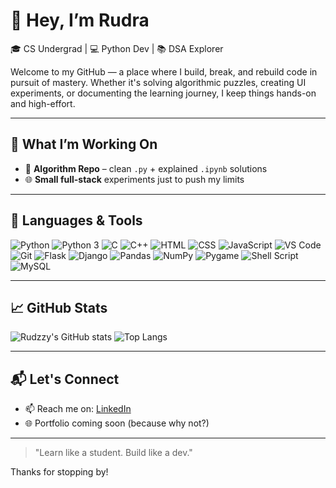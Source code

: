 # 👋 Hey, I’m Rudra

🎓 CS Undergrad | 💻 Python Dev | 📚 DSA Explorer

Welcome to my GitHub — a place where I build, break, and rebuild code in pursuit of mastery. Whether it's solving algorithmic puzzles, creating UI experiments, or documenting the learning journey, I keep things hands-on and high-effort.

---

## 🚧 What I’m Working On

- 📁 **Algorithm Repo** – clean `.py` + explained `.ipynb` solutions  
- 🌐 **Small full-stack** experiments just to push my limits

---

## 🔧 Languages & Tools

![Python](https://img.shields.io/badge/Python-3776AB?style=flat&logo=python&logoColor=white)
![Python 3](https://img.shields.io/badge/Python%203-3776AB?style=flat&logo=python&logoColor=white)
![C](https://img.shields.io/badge/C-00599C?style=flat&logo=c&logoColor=white)
![C++](https://img.shields.io/badge/C++-00599C?style=flat&logo=c%2B%2B&logoColor=white)
![HTML](https://img.shields.io/badge/HTML5-E34F26?style=flat&logo=html5&logoColor=white)
![CSS](https://img.shields.io/badge/CSS3-1572B6?style=flat&logo=css3&logoColor=white)
![JavaScript](https://img.shields.io/badge/JavaScript-F7DF1E?style=flat&logo=javascript&logoColor=black)
![VS Code](https://img.shields.io/badge/VS%20Code-007ACC?style=flat&logo=visual-studio-code&logoColor=white)
![Git](https://img.shields.io/badge/Git-F05032?style=flat&logo=git&logoColor=white)
![Flask](https://img.shields.io/badge/Flask-000000?style=flat&logo=flask&logoColor=white)
![Django](https://img.shields.io/badge/Django-092E20?style=flat&logo=django&logoColor=white)
![Pandas](https://img.shields.io/badge/Pandas-150458?style=flat&logo=pandas&logoColor=white)
![NumPy](https://img.shields.io/badge/NumPy-013243?style=flat&logo=numpy&logoColor=white)
![Pygame](https://img.shields.io/badge/Pygame-2E8B57?style=flat&logo=pygame&logoColor=white)
![Shell Script](https://img.shields.io/badge/Shell_Script-121011?style=flat&logo=gnu-bash&logoColor=white)
![MySQL](https://img.shields.io/badge/MySQL-4479A1?style=flat&logo=mysql&logoColor=white)

---

## 📈 GitHub Stats

![Rudzzy's GitHub stats](https://github-readme-stats.vercel.app/api?username=rudzzy&show_icons=true&theme=radical&hide=contribs,prs)
![Top Langs](https://github-readme-stats.vercel.app/api/top-langs/?username=rudzzy&layout=compact&theme=radical)

---

## 📬 Let's Connect

- 📫 Reach me on: [LinkedIn](https://www.linkedin.com/in/rudra-patel-2897482b2/)
- 🌐 Portfolio coming soon (because why not?)

---

> "Learn like a student. Build like a dev."

Thanks for stopping by!
